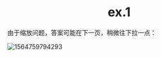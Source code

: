 # <center>ex.1</center>

由于缩放问题，答案可能在下一页，稍微往下拉一点：

![1564759794293](/home/max/.config/Typora/typora-user-images/1564759794293.png)